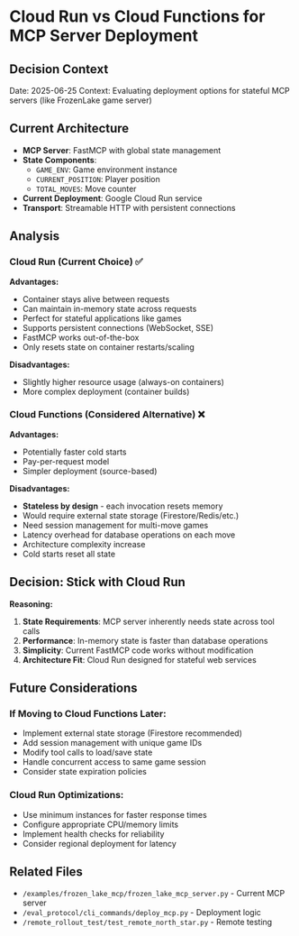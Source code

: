 # Cloud Run vs Cloud Functions for MCP Server Deployment

## Decision Context
Date: 2025-06-25
Context: Evaluating deployment options for stateful MCP servers (like FrozenLake game server)

## Current Architecture
- **MCP Server**: FastMCP with global state management
- **State Components**:
  - `GAME_ENV`: Game environment instance
  - `CURRENT_POSITION`: Player position
  - `TOTAL_MOVES`: Move counter
- **Current Deployment**: Google Cloud Run service
- **Transport**: Streamable HTTP with persistent connections

## Analysis

### Cloud Run (Current Choice) ✅
**Advantages:**
- Container stays alive between requests
- Can maintain in-memory state across requests
- Perfect for stateful applications like games
- Supports persistent connections (WebSocket, SSE)
- FastMCP works out-of-the-box
- Only resets state on container restarts/scaling

**Disadvantages:**
- Slightly higher resource usage (always-on containers)
- More complex deployment (container builds)

### Cloud Functions (Considered Alternative) ❌
**Advantages:**
- Potentially faster cold starts
- Pay-per-request model
- Simpler deployment (source-based)

**Disadvantages:**
- **Stateless by design** - each invocation resets memory
- Would require external state storage (Firestore/Redis/etc.)
- Need session management for multi-move games
- Latency overhead for database operations on each move
- Architecture complexity increase
- Cold starts reset all state

## Decision: Stick with Cloud Run

**Reasoning:**
1. **State Requirements**: MCP server inherently needs state across tool calls
2. **Performance**: In-memory state is faster than database operations
3. **Simplicity**: Current FastMCP code works without modification
4. **Architecture Fit**: Cloud Run designed for stateful web services

## Future Considerations

### If Moving to Cloud Functions Later:
- Implement external state storage (Firestore recommended)
- Add session management with unique game IDs
- Modify tool calls to load/save state
- Handle concurrent access to same game session
- Consider state expiration policies

### Cloud Run Optimizations:
- Use minimum instances for faster response times
- Configure appropriate CPU/memory limits
- Implement health checks for reliability
- Consider regional deployment for latency

## Related Files
- `/examples/frozen_lake_mcp/frozen_lake_mcp_server.py` - Current MCP server
- `/eval_protocol/cli_commands/deploy_mcp.py` - Deployment logic
- `/remote_rollout_test/test_remote_north_star.py` - Remote testing
